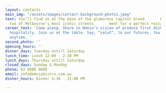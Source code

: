 ```yaml
---
layout: contacts
main_img: "/assets/images/contact-background-photo1.jpeg"
text: You’ll find us at the base of the glamorous Capitol Grand       Building, where
  two of Melbourne’s most iconic streets       meet for a perfect restaurant rendezvous.
career_text: 'Come along. Share in Omnia’s vision of produce first dishes and old-world
  hospitality. Join us at the table. Say, “salut”, to our futures. You’re welcome
  anytime. '
second_photo: ''
opening_hours: ''
dinner_days: Tuesday untill Saturday
lunch_time: Lunch 12:00 - 2:30 PM
lunch_days: Thursday untill Saturday
closed_days: Sunday & Monday
phone: 03 8080 8080
email: info@omniabistro.com.au
dinner_hours: Dinner 5:30 - 11:00 PM

---
```


